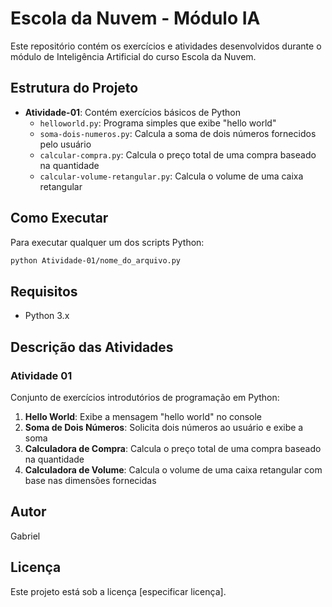 # Escola da Nuvem - Módulo IA

Este repositório contém os exercícios e atividades desenvolvidos durante o módulo de Inteligência Artificial do curso Escola da Nuvem.

## Estrutura do Projeto

- **Atividade-01**: Contém exercícios básicos de Python
  - `helloworld.py`: Programa simples que exibe "hello world"
  - `soma-dois-numeros.py`: Calcula a soma de dois números fornecidos pelo usuário
  - `calcular-compra.py`: Calcula o preço total de uma compra baseado na quantidade
  - `calcular-volume-retangular.py`: Calcula o volume de uma caixa retangular

## Como Executar

Para executar qualquer um dos scripts Python:

```bash
python Atividade-01/nome_do_arquivo.py
```

## Requisitos

- Python 3.x

## Descrição das Atividades

### Atividade 01
Conjunto de exercícios introdutórios de programação em Python:

1. **Hello World**: Exibe a mensagem "hello world" no console
2. **Soma de Dois Números**: Solicita dois números ao usuário e exibe a soma
3. **Calculadora de Compra**: Calcula o preço total de uma compra baseado na quantidade
4. **Calculadora de Volume**: Calcula o volume de uma caixa retangular com base nas dimensões fornecidas

## Autor

Gabriel 

## Licença

Este projeto está sob a licença [especificar licença].